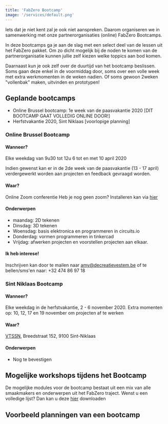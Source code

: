 ```yaml
---
title: 'FabZero Bootcamp'
image: '/services/default.png'
---
```


Iets dat je niet kent zal je ook niet aanspreken. 
Daarom organiseren we in samenwerking met onze partnerorganisaties (online) FabZero Bootcamps.

In deze bootcamps ga je aan de slag met een select deel van de lessen uit het FabZero pakket. Om zo dicht mogelijk bij de noden te komen van de partnerorganisatie kunnen jullie zelf kiezen welke toppics aan bod komen. 

Daarnaast kun je ook zelf over de duurtijd van het bootcamp beslissen. Soms gaan deze enkel in de voormiddag door, soms over een volle week met extra werkmomenten in de weken nadien. Of soms gewoon 2weken "vollenbak" maken, uitvinden en prototypen!


## Geplande bootcamps
- Online Brussel bootcamp: 1e week van de paasvakantie 2020 [DIT BOOTCAMP GAAT VOLLEDIG ONLINE DOOR!]
- Herfstvakantie 2020, Sint Niklaas [voorlopige planning]


### Online Brussel Bootcamp 
#### Wanneer?
Elke weekdag van 9u30 tot 12u
6 tot en met 10 april 2020

Indien gewenst kan er in de 2de week van de paasvakantie (13 - 17 april) verdergewerkt worden aan projecten en feedback gevraagd worden. 

#### Waar?
Online Zoom conferentie
Heb je nog geen zoom? Installeren kan via [hier](zoon.us)

#### Onderwerpen
- maandag: 2D tekenen
- Dinsdag: 3D tekenen
- Woensdag: basis elektronica en programmeren in circuits.io
- Donderdag: vormen programmeren in tinkercad
- Vrijdag: afwerken projecten en voorstellen projecten aan elkaar.

#### Ik heb interese!
Inschrijven kan door te mailen naar amy@decreatievestem.be of te bellen/sms'en naar: +32 474 86 97 18

### Sint Niklaas Bootcamp
#### Wanneer?
Elke weekdag in de herfstvakantie, 2 - 6 november 2020.
Extra momenten op: 10, 12, 17 en 19 november om projecten af te werken

#### Waar?
[VTSSN](http://vtssn.be/index/landing.html), Breedstraat 152, 9100 Sint-Niklaas

#### Onderwerpen
- Nog te bevestigen

## Mogelijke workshops tijdens het Bootcamp
De mogelijke modules voor de bootcamp bestaat uit een mix van alle smaakmakers en onderwerpen uit het FabZero traject.
Wenst u een volledige lijst? Dan kan u deze [hier](../bootcamp.pdf) downloaden

## Voorbeeld planningen van een bootcamp

